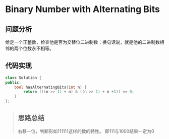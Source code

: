 # Binary Number with Alternating Bits
## 问题分析
给定一个正整数，检查他是否为交替位二进制数：换句话说，就是他的二进制数相邻的两个位数永不相等。
## 代码实现
```cpp
class Solution {
public:
    bool hasAlternatingBits(int n) {
        return (((n >> 1) + n) & ((n >> 1) + n +1)) == 0;
    }
};
```
>## 思路总结
>右移一位，判断形如111111这样的数的特性。 即111与1000结果一定为0
